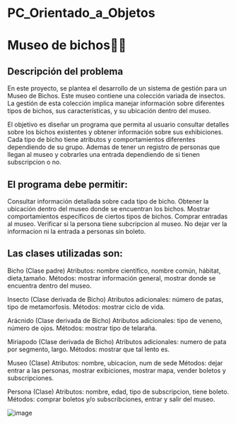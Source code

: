 # PC_Orientado_a_Objetos
# Museo de bichos🐜🦋

## Descripción del problema
En este proyecto, se plantea el desarrollo de un sistema de gestión para un Museo de Bichos. Este museo contiene una colección variada de insectos. La gestión de esta colección implica manejar información sobre diferentes tipos de bichos, sus características, y su ubicación dentro del museo. 

El objetivo es diseñar un programa que permita al usuario consultar detalles sobre los bichos existentes y obtener información sobre sus exhibiciones. Cada tipo de bicho tiene atributos y comportamientos diferentes dependiendo de su grupo. Ademas de tener un registro de personas que llegan al museo y cobrarles una entrada dependiendo de si tienen subscripcion o no. 

## El programa debe permitir:
Consultar información detallada sobre cada tipo de bicho.
Obtener la ubicación dentro del museo donde se encuentran los bichos.
Mostrar comportamientos específicos de ciertos tipos de bichos.
Comprar entradas al museo. 
Verificar si la persona tiene subcripcion al museo. 
No dejar ver la informacion ni la entrada a personas sin boleto. 

## Las clases utilizadas son:

Bicho (Clase padre)
Atributos: nombre científico, nombre común, hábitat, dieta,tamaño.
Métodos: mostrar información general, mostrar donde se encuentra dentro del museo. 

Insecto (Clase derivada de Bicho)
Atributos adicionales: número de patas, tipo de metamorfosis.
Métodos: mostrar ciclo de vida. 

Arácnido (Clase derivada de Bicho)
Atributos adicionales: tipo de veneno, número de ojos.
Métodos: mostrar tipo de telaraña.

Miriapodo (Clase derivada de Bicho)
Atributos adicionales: numero de pata por segmento, largo. 
Métodos: mostrar que tal lento es.

Museo (Clase)
Atributos: nombre, ubicacion, num de sede
Métodos: dejar entrar a las personas, mostrar exibiciones, mostrar mapa, vender boletos y subscripciones. 

Persona (Clase)
Atributos: nombre, edad, tipo de subscripcion, tiene boleto. 
Métodos: comprar boletos y/o subscribciones, entrar y salir del museo.  


![image](https://github.com/user-attachments/assets/afc66f30-7086-45d5-b804-993093e783d7)


